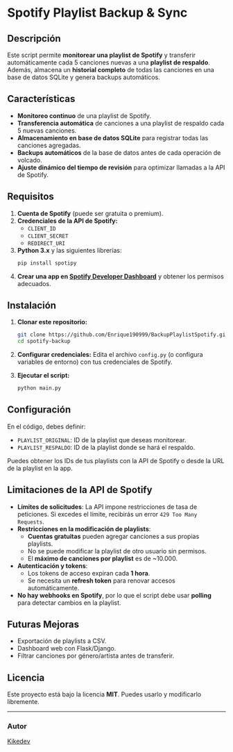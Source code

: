 # Spotify Playlist Backup & Sync

## Descripción
Este script permite **monitorear una playlist de Spotify** y transferir automáticamente cada 5 canciones nuevas a una **playlist de respaldo**. Además, almacena un **historial completo** de todas las canciones en una base de datos SQLite y genera backups automáticos.

## Características
- **Monitoreo continuo** de una playlist de Spotify.
- **Transferencia automática** de canciones a una playlist de respaldo cada 5 nuevas canciones.
- **Almacenamiento en base de datos SQLite** para registrar todas las canciones agregadas.
- **Backups automáticos** de la base de datos antes de cada operación de volcado.
- **Ajuste dinámico del tiempo de revisión** para optimizar llamadas a la API de Spotify.

## Requisitos
1. **Cuenta de Spotify** (puede ser gratuita o premium).
2. **Credenciales de la API de Spotify:**
   - `CLIENT_ID`
   - `CLIENT_SECRET`
   - `REDIRECT_URI`
3. **Python 3.x** y las siguientes librerías:
   ```bash
   pip install spotipy
   ```
4. **Crear una app en [Spotify Developer Dashboard](https://developer.spotify.com/dashboard/)** y obtener los permisos adecuados.

## Instalación
1. **Clonar este repositorio:**
   ```bash
   git clone https://github.com/Enrique190999/BackupPlaylistSpotify.git
   cd spotify-backup
   ```
2. **Configurar credenciales:**
   Edita el archivo `config.py` (o configura variables de entorno) con tus credenciales de Spotify.

3. **Ejecutar el script:**
   ```bash
   python main.py
   ```

## Configuración
En el código, debes definir:
- `PLAYLIST_ORIGINAL`: ID de la playlist que deseas monitorear.
- `PLAYLIST_RESPALDO`: ID de la playlist donde se hará el respaldo.

Puedes obtener los IDs de tus playlists con la API de Spotify o desde la URL de la playlist en la app.

## Limitaciones de la API de Spotify
- **Límites de solicitudes**: La API impone restricciones de tasa de peticiones. Si excedes el límite, recibirás un error `429 Too Many Requests`.
- **Restricciones en la modificación de playlists**:
  - **Cuentas gratuitas** pueden agregar canciones a sus propias playlists.
  - No se puede modificar la playlist de otro usuario sin permisos.
  - El **máximo de canciones por playlist** es de ~10.000.
- **Autenticación y tokens**:
  - Los tokens de acceso expiran cada **1 hora**.
  - Se necesita un **refresh token** para renovar accesos automáticamente.
- **No hay webhooks en Spotify**, por lo que el script debe usar **polling** para detectar cambios en la playlist.

## Futuras Mejoras
- Exportación de playlists a CSV.
- Dashboard web con Flask/Django.
- Filtrar canciones por género/artista antes de transferir.

## Licencia
Este proyecto está bajo la licencia **MIT**. Puedes usarlo y modificarlo libremente.

---
### Autor
[Kikedev](https://github.com/Enrique190999)
